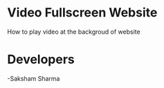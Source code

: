 # Video Fullscreen Website
How to play video at the backgroud of website

# Developers
-Saksham Sharma<br>
